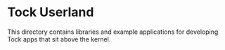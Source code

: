 Tock Userland
=============

This directory contains libraries and example applications for developing
Tock apps that sit above the kernel.
